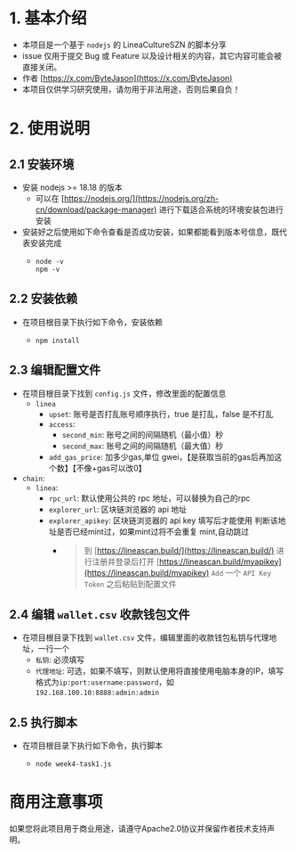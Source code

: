 # 1. 基本介绍
- 本项目是一个基于 `nodejs` 的 LineaCultureSZN 的脚本分享
- issue 仅用于提交 Bug 或 Feature 以及设计相关的内容，其它内容可能会被直接关闭。
- 作者 [https://x.com/ByteJason](https://x.com/ByteJason)
- 本项目仅供学习研究使用，请勿用于非法用途，否则后果自负！


# 2. 使用说明

## 2.1 安装环境

- 安装 nodejs >= 18.18 的版本
  - 可以在 [https://nodejs.org/](https://nodejs.org/zh-cn/download/package-manager) 进行下载适合系统的环境安装包进行安装
- 安装好之后使用如下命令查看是否成功安装，如果都能看到版本号信息，既代表安装完成
  - ```
    node -v
    npm -v
    ```

## 2.2 安装依赖
- 在项目根目录下执行如下命令，安装依赖
  - ```
    npm install
    ```

## 2.3 编辑配置文件
- 在项目根目录下找到 `config.js` 文件，修改里面的配置信息
  - `linea`
    - `upset`: 账号是否打乱账号顺序执行，true 是打乱，false 是不打乱
    - `access`:
      - `second_min`: 账号之间的间隔随机（最小值）秒
      - `second_max`: 账号之间的间隔随机（最大值）秒
    - `add_gas_price`: 加多少gas,单位 gwei，【是获取当前的gas后再加这个数】【不像+gas可以改0】
- `chain`:
  - `linea`:
    - `rpc_url`: 默认使用公共的 rpc 地址，可以替换为自己的rpc
    - `explorer_url`: 区块链浏览器的 api 地址
    - `explorer_apikey`: 区块链浏览器的 api key 填写后才能使用 判断该地址是否已经mint过，如果mint过将不会重复 mint,自动跳过
      - > 到 [https://lineascan.build/](https://lineascan.build/) 进行注册并登录后打开 [https://lineascan.build/myapikey](https://lineascan.build/myapikey) `Add` 一个 `API Key Token` 之后粘贴到配置文件

## 2.4 编辑 `wallet.csv` 收款钱包文件
- 在项目根目录下找到 `wallet.csv` 文件，编辑里面的收款钱包私钥与代理地址，一行一个
  - `私钥`: 必须填写
  - `代理地址`: 可选，如果不填写，则默认使用将直接使用电脑本身的IP，填写格式为`ip:port:username:password`，如`192.168.100.10:8888:admin:admin`

## 2.5 执行脚本
- 在项目根目录下执行如下命令，执行脚本
  - ```shell
    node week4-task1.js
    ```

# 商用注意事项
如果您将此项目用于商业用途，请遵守Apache2.0协议并保留作者技术支持声明。
